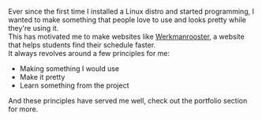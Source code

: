   Ever since the first time I installed a Linux distro and started programming, I wanted to make something that people love to use and looks pretty while they're using it.<br>
  This has motivated me to make websites like [Werkmanrooster](http://werkmanrooster.nl/), a website that helps students find their schedule faster.<br>
  It always revolves around a few principles for me:


  * Making something I would use
  * Make it pretty
  * Learn something from the project

  And these principles have served me well, check out the portfolio section for more.
